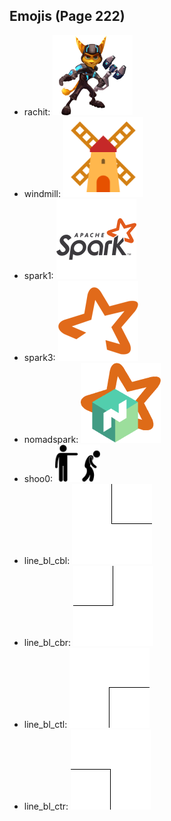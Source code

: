 
## Emojis (Page 222)

* rachit: ![rachit](output/rachit.png)
* windmill: ![windmill](output/windmill.png)
* spark1: ![spark1](output/spark1.png)
* spark3: ![spark3](output/spark3.png)
* nomadspark: ![nomadspark](output/nomadspark.png)
* shoo0: ![shoo0](output/shoo0.png)
* line_bl_cbl: ![line_bl_cbl](output/line_bl_cbl.png)
* line_bl_cbr: ![line_bl_cbr](output/line_bl_cbr.png)
* line_bl_ctl: ![line_bl_ctl](output/line_bl_ctl.png)
* line_bl_ctr: ![line_bl_ctr](output/line_bl_ctr.png)
